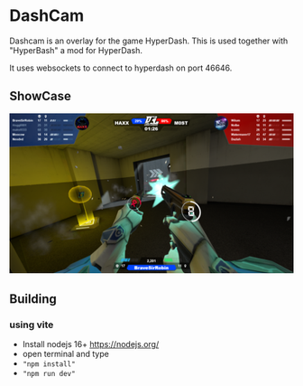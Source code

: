 # DashCam
Dashcam is an overlay for the game HyperDash. This is used together with "HyperBash" a mod for HyperDash.

It uses websockets to connect to hyperdash on port 46646.

## ShowCase
![Screenshot](.github/ScreenShot1.png)

## Building
### using vite
- Install nodejs 16+ https://nodejs.org/
- open terminal and type 
- `"npm install"`
- `"npm run dev"`
